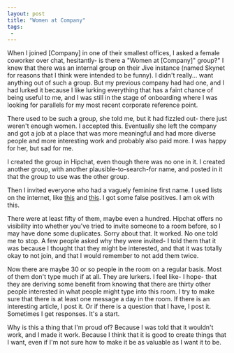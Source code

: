 ```yaml
---
layout: post
title: "Women at Company"
tags:
 -
---
```


When I joined [Company] in one of their smallest offices, I asked a female coworker over chat, hesitantly- is there a "Women at [Company]" group?" I knew that there was an internal group on their Jive instance (named Skynet for reasons that I think were intended to be funny). I didn't really... want anything out of such a group. But my previous company had had one, and I had lurked it because I like lurking everything that has a faint chance of being useful to me, and I was still in the stage of onboarding where I was looking for parallels for my most recent corporate reference point.

There used to be such a group, she told me, but it had fizzled out- there just weren't enough women. I accepted this. Eventually she left the company and got a job at a place that was more meaningful and had more diverse people and more interesting work and probably also paid more. I was happy for her, but sad for me.

I created the group in Hipchat, even though there was no one in it. I created another group, with another plausible-to-search-for name, and posted in it that the group to use was the other group.

Then I invited everyone who had a vaguely feminine first name. I used lists on the internet, like [this](http://names.mongabay.com/female_names.htm) and [this](https://unusualnames.wordpress.com/2013/02/20/most-popular-african-american-girl-names-2013-so-far/). I got some false positives. I am ok with this.

There were at least fifty of them, maybe even a hundred. Hipchat offers no visibility into whether you've tried to invite someone to a room before, so I may have done some duplicates. Sorry about that. It worked. No one told me to stop. A few people asked why they were invited- I told them that it was because I thought that they might be interested, and that it was totally okay to not join, and that I would remember to not add them twice.

Now there are maybe 30 or so people in the room on a regular basis. Most of them don't type much if at all. They are lurkers. I feel like- I hope- that they are deriving some benefit from knowing that there are thirty other people interested in what people might type into this room. I try to make sure that there is at least one message a day in the room. If there is an interesting article, I post it. Or if there is a question that I have, I post it. Sometimes I get responses. It's a start.

Why is this a thing that I'm proud of? Because I was told that it wouldn't work, and I made it work. Because I think that it is good to create things that I want, even if I'm not sure how to make it be as valuable as I want it to be.
